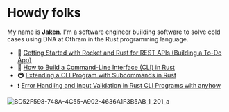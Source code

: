 
# Howdy folks

My name is **Jaken**. I'm a software engineer building software to solve cold cases using DNA at Othram in the Rust programming language.
 
 - 🚀 [Getting Started with Rocket and Rust for REST APIs (Building a To-Do App)](https://medium.com/@JakenH/getting-started-with-rocket-and-rust-for-rest-apis-building-a-to-do-app-95ec3e38c670)
 - 👏 [How to Build a Command-Line Interface (CLI) in Rust](https://medium.com/@JakenH/how-to-build-a-command-line-interface-cli-in-rust-3b2d3136874f)
 - 🚇 [Extending a CLI Program with Subcommands in Rust](https://medium.com/geekculture/extending-a-cli-program-with-subcommands-in-rust-64d90537fc49)
 - ❗ [Error Handling and Input Validation in Rust CLI Programs with anyhow](https://medium.com/@JakenH/error-handling-and-input-validation-in-rust-cli-programs-with-anyhow-6835485332e2)

![BD52F598-748A-4C55-A902-4636A1F3B5AB_1_201_a](https://github.com/JakenHerman/JakenHerman/assets/4694843/a3174ccf-acb0-41d5-98b0-04a049d0d0ea)

